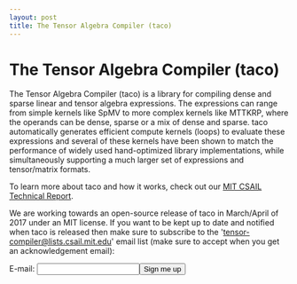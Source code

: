 ```yaml
---
layout: post
title: The Tensor Algebra Compiler (taco)
---
```

The Tensor Algebra Compiler (taco)
==================================

The Tensor Algebra Compiler (taco) is a library for compiling dense and sparse linear and tensor algebra expressions. The expressions can range from simple kernels 
like SpMV to more complex kernels like MTTKRP, where the operands can be dense, sparse or a mix of dense and sparse. taco automatically generates efficient compute kernels (loops) to evaluate these expressions and several of these kernels have been shown to match the performance of widely used hand-optimized library implementations, while simultaneously supporting a much larger set of expressions and tensor/matrix formats.

To learn more about taco and how it works, check out our [MIT CSAIL Technical 
Report](http://people.csail.mit.edu/fred/tensor-compiler-techreport.html).

We are working towards an open-source release of taco in March/April of 2017 under an MIT license. If you want to be kept up to date and notified when taco is released then make sure to subscribe to the 'tensor-compiler@lists.csail.mit.edu' email list (make sure to accept when you get an acknowledgement email):
<form action="https://lists.csail.mit.edu/mailman/subscribe/tensor-compiler" method="POST">
E-mail: <input name="email" /><input type="submit" value="Sign me up" />
</form>

